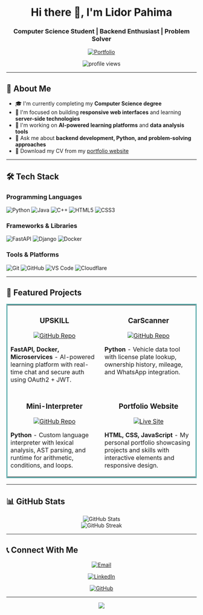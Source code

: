 <h1 align="center">Hi there 👋, I'm Lidor Pahima</h1>
<h3 align="center">Computer Science Student | Backend Enthusiast | Problem Solver</h3>

<p align="center">
  <a href="https://lidorpahima.com" target="_blank">
    <img src="https://img.shields.io/badge/Portfolio-lidorpahima.com-red?style=for-the-badge" alt="Portfolio">
  </a>
</p>

<p align="center">
  <img src="https://komarev.com/ghpvc/?username=lidorpahima&label=Profile%20views&color=0e75b6&style=flat" alt="profile views" />
</p>

<hr>

<h2>💫 About Me</h2>

- 🎓 I'm currently completing my **Computer Science degree**
- 🌱 I'm focused on building **responsive web interfaces** and learning **server-side technologies**
- 🔭 I'm working on **AI-powered learning platforms** and **data analysis tools**
- 💬 Ask me about **backend development, Python, and problem-solving approaches**
- 📄 Download my CV from my [portfolio website](https://lidorpahima.com)

<hr>

<h2>🛠️ Tech Stack</h2>

<h3>Programming Languages</h3>
<p align="left">
  <img src="https://img.shields.io/badge/Python-3776AB?style=for-the-badge&logo=python&logoColor=white" alt="Python" />
  <img src="https://img.shields.io/badge/Java-ED8B00?style=for-the-badge&logo=openjdk&logoColor=white" alt="Java" />
  <img src="https://img.shields.io/badge/C++-00599C?style=for-the-badge&logo=cplusplus&logoColor=white" alt="C++" />
  <img src="https://img.shields.io/badge/HTML5-E34F26?style=for-the-badge&logo=html5&logoColor=white" alt="HTML5" />
  <img src="https://img.shields.io/badge/CSS3-1572B6?style=for-the-badge&logo=css3&logoColor=white" alt="CSS3" />
</p>

<h3>Frameworks & Libraries</h3>
<p align="left">
  <img src="https://img.shields.io/badge/FastAPI-009688?style=for-the-badge&logo=fastapi&logoColor=white" alt="FastAPI" />
  <img src="https://img.shields.io/badge/Django-092E20?style=for-the-badge&logo=django&logoColor=white" alt="Django" />
  <img src="https://img.shields.io/badge/Docker-2496ED?style=for-the-badge&logo=docker&logoColor=white" alt="Docker" />
</p>

<h3>Tools & Platforms</h3>
<p align="left">
  <img src="https://img.shields.io/badge/Git-F05032?style=for-the-badge&logo=git&logoColor=white" alt="Git" />
  <img src="https://img.shields.io/badge/GitHub-181717?style=for-the-badge&logo=github&logoColor=white" alt="GitHub" />
  <img src="https://img.shields.io/badge/VS_Code-007ACC?style=for-the-badge&logo=visual-studio-code&logoColor=white" alt="VS Code" />
  <img src="https://img.shields.io/badge/Cloudflare-F38020?style=for-the-badge&logo=cloudflare&logoColor=white" alt="Cloudflare" />
</p>

<hr>

<h2>📂 Featured Projects</h2>

<table bordercolor="#66b2b2">
  <tr>
    <td width="50%" valign="top">
      <h3 align="center">UPSKILL</h3>
      <p align="center">
        <a href="https://github.com/Lidorpahima/OpenSkill" target="_blank">
          <img src="https://img.shields.io/badge/GitHub-View_Repository-green?style=for-the-badge&logo=github" alt="GitHub Repo" />
        </a>
      </p>
      <p><strong>FastAPI, Docker, Microservices</strong> - AI-powered learning platform with real-time chat and secure auth using OAuth2 + JWT.</p>
    </td>
    <td width="50%" valign="top">
      <h3 align="center">CarScanner</h3>
      <p align="center">
        <a href="https://github.com/Lidorpahima/CarScanner" target="_blank">
          <img src="https://img.shields.io/badge/GitHub-View_Repository-green?style=for-the-badge&logo=github" alt="GitHub Repo" />
        </a>
      </p>
      <p><strong>Python</strong> - Vehicle data tool with license plate lookup, ownership history, mileage, and WhatsApp integration.</p>
    </td>
  </tr>
  <tr>
    <td width="50%" valign="top">
      <h3 align="center">Mini-Interpreter</h3>
      <p align="center">
        <a href="https://github.com/Lidorpahima/Mini-Interpret-Programming-Language" target="_blank">
          <img src="https://img.shields.io/badge/GitHub-View_Repository-green?style=for-the-badge&logo=github" alt="GitHub Repo" />
        </a>
      </p>
      <p><strong>Python</strong> - Custom language interpreter with lexical analysis, AST parsing, and runtime for arithmetic, conditions, and loops.</p>
    </td>
    <td width="50%" valign="top">
      <h3 align="center">Portfolio Website</h3>
      <p align="center">
        <a href="https://lidorpahima.com" target="_blank">
          <img src="https://img.shields.io/badge/View_Live-Website-blue?style=for-the-badge&logo=firefox-browser" alt="Live Site" />
        </a>
      </p>
      <p><strong>HTML, CSS, JavaScript</strong> - My personal portfolio showcasing projects and skills with interactive elements and responsive design.</p>
    </td>
  </tr>
</table>

<hr>

<h2>📊 GitHub Stats</h2>

<div align="center">
  <img src="https://github-readme-stats.vercel.app/api?username=lidorpahima&show_icons=true&theme=radical" alt="GitHub Stats" />
</div>

<div align="center">
  <img src="https://github-readme-streak-stats.herokuapp.com?user=lidorpahima&theme=radical&date_format=j%20M%5B%20Y%5D" alt="GitHub Streak" />
</div>

<hr>

<h2>📞 Connect With Me</h2>

<p align="center">
  <a href="mailto:lidorpahima28@gmail.com">
    <img src="https://img.shields.io/badge/Email-lidorpahima28%40gmail.com-red?style=for-the-badge&logo=gmail" alt="Email">
  </a>
</p>
<p align="center">
  <a href="https://linkedin.com/in/lidor-pahima">
    <img src="https://img.shields.io/badge/LinkedIn-Lidor_Pahima-blue?style=for-the-badge&logo=linkedin" alt="LinkedIn">
  </a>
</p>
<p align="center">
  <a href="https://github.com/Lidorpahima">
    <img src="https://img.shields.io/badge/GitHub-Lidorpahima-black?style=for-the-badge&logo=github" alt="GitHub">
  </a>

---

<p align="center">
  <img src="https://capsule-render.vercel.app/api?type=waving&color=gradient&height=100&section=footer" />
</p>
